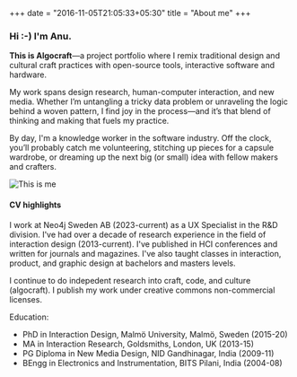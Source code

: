 +++
date = "2016-11-05T21:05:33+05:30"
title = "About me"
+++

### Hi :-) I'm Anu.   

**This is Algocraft**—a project portfolio where I remix traditional design and cultural craft practices with open-source tools, interactive software and hardware.

My work spans design research, human-computer interaction, and new media. Whether I’m untangling a tricky data problem or unraveling the logic behind a woven pattern, I find joy in the process—and it’s that blend of thinking and making that fuels my practice.

By day, I'm a knowledge worker in the software industry. Off the clock, you’ll probably catch me volunteering, stitching up pieces for a capsule wardrobe, or dreaming up the next big (or small) idea with fellow makers and crafters.

![This is me][1]

#### CV highlights
I work at Neo4j Sweden AB (2023-current) as a UX Specialist in the R&D division. I've had over a decade of research experience in the field of interaction design (2013-current). I've published in HCI conferences and written for journals and magazines. I've also taught classes in interaction, product, and graphic design at bachelors and masters levels. 

I continue to do indepedent research into craft, code, and culture (algocraft). I publish my work under creative commons non-commercial licenses.

Education:
* PhD in Interaction Design, Malmö University, Malmö, Sweden (2015-20)
* MA in Interaction Research, Goldsmiths, London, UK (2013-15)
* PG Diploma in New Media Design, NID Gandhinagar, India (2009-11)
* BEngg in Electronics and Instrumentation, BITS Pilani, India (2004-08)

[1]: /img/Anu_crosstitch_about.jpeg
